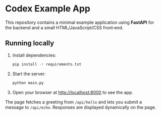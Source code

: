 # Codex Example App

This repository contains a minimal example application using **FastAPI** for the backend and a small HTML/JavaScript/CSS front‑end.

## Running locally

1. Install dependencies:
   ```bash
   pip install -r requirements.txt
   ```
2. Start the server:
   ```bash
   python main.py
   ```
3. Open your browser at [http://localhost:8000](http://localhost:8000) to see the app.

The page fetches a greeting from `/api/hello` and lets you submit a message to `/api/echo`. Responses are displayed dynamically on the page.

